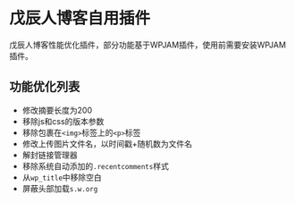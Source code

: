 # 戊辰人博客自用插件
戊辰人博客性能优化插件，部分功能基于WPJAM插件，使用前需要安装WPJAM插件。

## 功能优化列表
* 修改摘要长度为200
* 移除js和css的版本参数
* 移除包裹在`<img>`标签上的`<p>`标签
* 修改上传图片文件名，以时间戳+随机数为文件名
* 解封链接管理器
* 移除系统自动添加的`.recentcomments`样式
* 从`wp_title`中移除空白
* 屏蔽头部加载`s.w.org`
